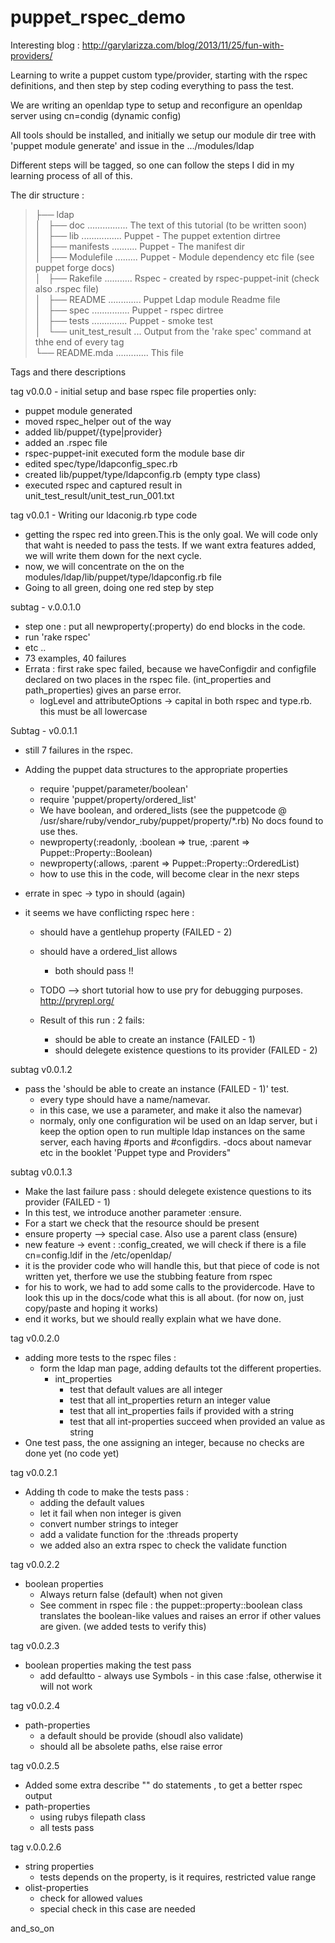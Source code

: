 puppet_rspec_demo
=================

Interesting blog :
http://garylarizza.com/blog/2013/11/25/fun-with-providers/

Learning to write a puppet custom type/provider, starting with the rspec definitions,
and then step by step coding everything to pass the test.

We are writing an openldap type to setup and reconfigure an openldap server using cn=condig (dynamic config)

All tools should be installed, and initially we setup our module dir tree with 'puppet module generate'
and issue in the .../modules/ldap

Different steps will be tagged, so one can follow the steps I did in my learning process of all of this.


The dir structure :

>├── ldap  
>│   ├── doc ................ The text of this tutorial (to be written soon)  
>│   ├── lib ................ Puppet - The puppet extention dirtree  
>│   ├── manifests .......... Puppet - The manifest dir  
>│   ├── Modulefile ......... Puppet - Module dependency etc file (see  puppet forge docs)  
>│   ├── Rakefile ........... Rspec  - created by rspec-puppet-init (check also .rspec file)  
>│   ├── README ............. Puppet Ldap module Readme file  
>│   ├── spec ............... Puppet - rspec dirtree  
>│   ├── tests .............. Puppet - smoke test  
>│   └── unit_test_result ... Output from the 'rake spec' command at thhe end of every tag  
>└── README.mda ............. This file  


Tags and there descriptions

tag v0.0.0  - initial setup and base rspec file properties only:

  - puppet module generated
  - moved rspec_helper out of the way 
  - added lib/puppet/{type|provider}
  - added an .rspec file
  - rspec-puppet-init executed form the module base dir
  - edited spec/type/ldapconfig_spec.rb
  - created lib/puppet/type/ldapconfig.rb (empty type class)
  - executed rspec and captured result in unit_test_result/unit_test_run_001.txt

tag v0.0.1 - Writing our ldaconig.rb type code

  - getting the rspec red into green.This is the only goal.
    We will code only that waht is needed to pass the tests.
    If we want extra features added, we will write them down for the next
    cycle.
  - now, we will concentrate on the on the modules/ldap/lib/puppet/type/ldapconfig.rb file
  - Going to all green, doing one red step by step

subtag - v.0.0.1.0

  - step one :  put all 
      newproperty(:property) do
      end
   blocks in the code.
  - run 'rake rspec'
  - etc ..
  - 73 examples, 40 failures
  - Errata : first rake spec failed, because we haveConfigdir and configfile
    declared on two places in the rspec file.
    (int_properties and path_properties)
    gives an parse error.
    - logLevel and attributeOptions -> capital in both rspec and type.rb.
      this must be all lowercase

Subtag - v0.0.1.1

  - still 7 failures in the rspec.
  - Adding the puppet data structures to the appropriate properties
    - require 'puppet/parameter/boolean'
    - require 'puppet/property/ordered_list'
    - We have boolean, and ordered_lists (see the puppetcode @ /usr/share/ruby/vendor_ruby/puppet/property/*.rb)  No docs found to use thes.
    -  newproperty(:readonly, :boolean => true, :parent => Puppet::Property::Boolean)
    - newproperty(:allows, :parent => Puppet::Property::OrderedList)
    -  how to use this in the code, will become clear in the nexr steps 
  - errate in spec -> typo in should (again)

  - it seems we have conflicting rspec here : 
    - should have a gentlehup property (FAILED - 2) 
    - should have a ordered_list allows
      - both should pass !!

    - TODO --> short tutorial how to use pry for debugging purposes. http://pryrepl.org/
    - Result of this run : 2 fails:
      - should be able to create an instance (FAILED - 1)
      - should delegete existence questions to its provider (FAILED - 2)

subtag v0.0.1.2

  - pass the 'should be able to create an instance (FAILED - 1)' test.
    - every type should have a name/namevar.  
    - in this case, we use a parameter, and make it also the namevar)
    - normaly, only one configuration wil be used on an ldap server,
      but i keep the option open to run multiple ldap instances on
      the same server, each having #ports and #configdirs.
  -docs about namevar etc in the booklet 'Puppet type and Providers"

subtag v0.0.1.3

  - Make the last failure pass : should delegete existence questions to its provider (FAILED - 1)
  - In this test, we introduce another parameter :ensure.
  - For a start we check that the resource should be present 
  - ensure property --> special case.  Also use a parent class (ensure)
  - new feature -> event : :config_created, we will check if there is 
    a file cn=config.ldif in the /etc/openldap/<config dir>
  - it is the provider code who will handle this, but that piece of
    code is not written yet, therfore we use the stubbing feature from rspec
  - for his to work, we had to add some calls to the providercode.  Have to
    look this up in the docs/code what this is all about.  (for now on,
    just copy/paste and hoping it works)
  - end it works, but we should really explain what we have done.

tag v0.0.2.0

  - adding more tests to the rspec files :
    - form the ldap man page, adding defaults tot the different properties.
      - int_properties
        - test that default values are all integer
        - test that all int_properties return an integer value
        - test that all int_properties fails if provided with a string
        - test that all int-properties succeed when provided an value as string
  - One test pass, the one assigning an integer, because no checks are done yet (no code yet)

tag v0.0.2.1

  - Adding th code to make the tests pass :
    - adding the default values
    - let it fail when non integer is given
    - convert number strings to integer
    - add a validate function for the :threads property
    - we added also an extra rspec to check the validate function


tag v0.0.2.2

  - boolean properties
    - Always return false (default) when not given
    - See comment in rspec file :  the puppet::property::boolean class translates the boolean-like
      values and raises an error if other values are given.  (we added tests to verify this)

tag v0.0.2.3

  - boolean properties making the test pass
    - add defaultto  - always use Symbols - in this case :false, otherwise it will not work

tag v0.0.2.4

  - path-properties
    - a default should be provide (shoudl also validate)
    - should all be absolete paths, else raise error

tag v0.0.2.5

  - Added some extra describe "" do statements , to get a better rspec output
  - path-properties
    - using rubys filepath class
    - all tests pass

tag v.0.0.2.6

  - string properties
    - tests depends on the property, is it requires,  restricted value range
  - olist-properties
    - check for allowed values
    - special check in this case are needed


 
and_so_on
  
